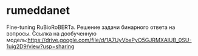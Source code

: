 # rumeddanet
Fine-tuning RuBioRoBERTa. 
Решение задачи бинарного ответа на вопросы.
Ссылка на дообученную модель:https://drive.google.com/file/d/1A7UyVbxPyO5GJRMXAlUB_0SU-1uig2D9/view?usp=sharing
